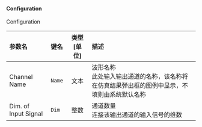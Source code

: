 <!--
DO NOT EDIT THIS FILE DIRECTLY.
This file is generated by tools/comp-docs.js.
All changes will be overwritten by regeneration.
-->

<slot class="model-parameters">

#### Configuration

Configuration

| 参数名 | 键名 | 类型 [单位] | 描述 |
|:------ |:---- |:-----------:|:---- |
| Channel Name | `Name` | 文本 | 波形名称<br/>此处输入输出通道的名称，该名称将在仿真结果弹出框的图例中显示，不填则由系统默认名称 |
| Dim\. of Input Signal | `Dim` | 整数 | 通道数量<br/>连接该输出通道的输入信号的维数 |


</slot>
